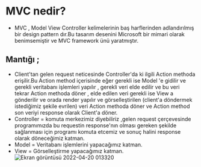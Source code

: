 # MVC nedir?
- MVC , Model View Controller kelimelerinin baş harflerinden adlandırılmış bir design pattern dır.Bu tasarım desenini Microsoft bir mimari olarak benimsemiştir ve MVC framework ünü yaratmıştır.
## Mantığı ;
- Client'tan gelen request neticesinde Controller'da ki ilgili Action methoda erişilir.Bu Action method içerisinde eğer gerekli ise Model 'e gidilir ve gerekli veritabanı işlemleri yapılır , gerekli veri elde edilir ve bu veri tekrar Action methoda döner , elde edilen veri gerekli ise View a gönderilir ve orada render yapılır ve görselleştirilen (client'a döndermek istediğimiz şekile evrilen) veri Action methoda döner ve Action method son veriyi response olarak Client'a döner.
- Controller = komuta merkezimiz diyebiliriz ,gelen request çerçevesinde programımızda bu requestin response'nın olması gereken şekilde sağlanması için programı komuta etcemiz ve sonuç halini response olarak döneceğimiz katman.
- Model = Veritabanı işlemlerini yapacağımız katman.
- View = Görselleştirme yapacağımız katman.
![Ekran görüntüsü 2022-04-20 013320](https://user-images.githubusercontent.com/89224500/164104872-ac4730b3-c5ad-45f1-85c5-24a01ae82650.png)
